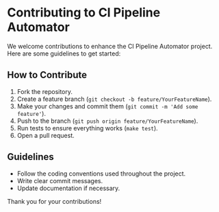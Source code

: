 # Contributing to CI Pipeline Automator

We welcome contributions to enhance the CI Pipeline Automator project. Here are some guidelines to get started:

## How to Contribute
1. Fork the repository.
2. Create a feature branch (`git checkout -b feature/YourFeatureName`).
3. Make your changes and commit them (`git commit -m 'Add some feature'`).
4. Push to the branch (`git push origin feature/YourFeatureName`).
5. Run tests to ensure everything works (`make test`).
6. Open a pull request.

## Guidelines
- Follow the coding conventions used throughout the project.
- Write clear commit messages.
- Update documentation if necessary.

Thank you for your contributions!